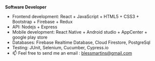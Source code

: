 **Software Developer**

- Frontend development:  React + JavaScript + HTML5 + CSS3 + Bootstrap + Firebase + Redux 
- API: Nodejs + Express
- Mobile development: React Native + Android studio + AppCenter + google play store
- Databases: Firebase Realtime Database, Cloud Firestore, PostgreSql
- Testing: JUnit, Selenium, Cucumber, Cypress.io
- 📫 Feel free to send me an email : blessmartins@gmail.com
